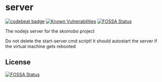 # server

[![codebeat badge](https://codebeat.co/badges/5b72fef9-c9e5-44e4-8107-e6c6046cf1c2)](https://codebeat.co/projects/github-com-skomobo-server-master)
[![Known Vulnerabilities](https://snyk.io/test/github/skomobo/server/badge.svg)](https://snyk.io/test/github/skomobo/server)
[![FOSSA Status](https://app.fossa.io/api/projects/git%2Bgithub.com%2FSKOMOBO%2Fserver.svg?type=shield)](https://app.fossa.io/projects/git%2Bgithub.com%2FSKOMOBO%2Fserver?ref=badge_shield)

The nodejs server for the skomobo project

Do not delete the start-server.cmd script! it should autostart the server if the virtual machine gets rebooted

## License
[![FOSSA Status](https://app.fossa.io/api/projects/git%2Bgithub.com%2FSKOMOBO%2Fserver.svg?type=large)](https://app.fossa.io/projects/git%2Bgithub.com%2FSKOMOBO%2Fserver?ref=badge_large)